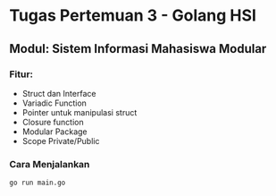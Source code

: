 # Tugas Pertemuan 3 - Golang HSI

## Modul: Sistem Informasi Mahasiswa Modular

### Fitur:
- Struct dan Interface
- Variadic Function
- Pointer untuk manipulasi struct
- Closure function
- Modular Package
- Scope Private/Public

### Cara Menjalankan
```bash
go run main.go
